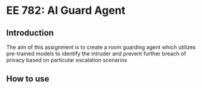 # EE 782: AI Guard Agent

## Introduction
The aim of this assignment is to create a room guarding agent which utilizes pre-trained models to identify the intruder and prevent further breach of privacy based on particular escalation scenarios

## How to use


